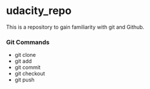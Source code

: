 # udacity_repo
This is a repository to gain familiarity with git and Github.

### Git Commands
* git clone
* git add
* git commit
* git checkout
* git push
